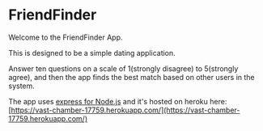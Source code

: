 # FriendFinder

Welcome to the FriendFinder App. 

This is designed to be a simple dating application.

Answer ten questions on a scale of 1(strongly disagree) to 5(strongly agree), and then the app finds the best match based on other users in the system.

The app uses [express for Node.js](https://expressjs.com/) and it's hosted on heroku here:
[https://vast-chamber-17759.herokuapp.com/](https://vast-chamber-17759.herokuapp.com/)
